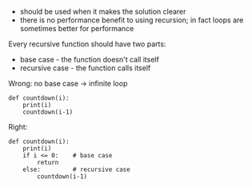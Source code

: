 * should be used when it makes the solution clearer
* there is no performance benefit to using recursion; in fact loops are sometimes better for performance

Every recursive function should have two parts:

* base case - the function doesn't call itself
* recursive case - the function calls itself

Wrong: no base case -> infinite loop

```
def countdown(i):
    print(i)
    countdown(i-1)
```

Right:

```
def countdown(i):
    print(i)
    if i <= 0:    # base case
        return
    else:         # recursive case
        countdown(i-1)
```
